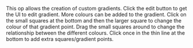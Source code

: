 This op allows the creation of custom gradients. Click the edit button to get the UI to edit gradient. More colours can be added to the gradient.
Click on the small squares at the bottom and then the larger square to change the colour of that gradient point.
Drag the small squares around to change the relationship between the different colours.
Click once in the thin line at the bottom to add extra squares/gradient points.